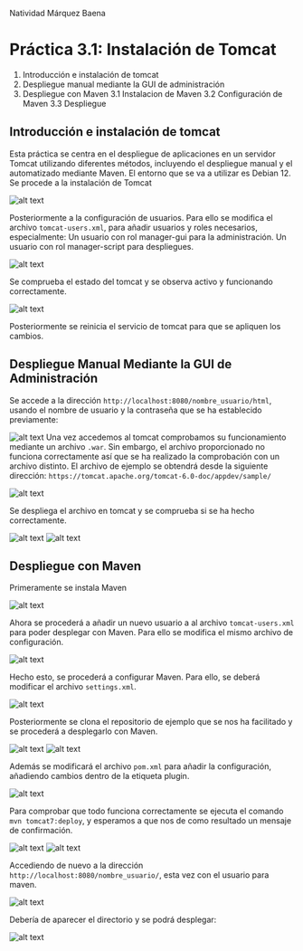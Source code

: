 Natividad Márquez Baena

# Práctica 3.1: Instalación de Tomcat

1. Introducción e instalación de tomcat
2. Despliegue manual mediante la GUI de administración
3. Despliegue con Maven
    3.1 Instalacion de Maven
    3.2 Configuración de Maven
    3.3 Despliegue


## Introducción e instalación de tomcat
Esta práctica se centra en el despliegue de aplicaciones en un servidor Tomcat utilizando diferentes métodos, incluyendo el despliegue manual y el automatizado mediante Maven. El entorno que se va a utilizar es Debian 12.
Se procede a la instalación de Tomcat

![alt text](image.png)

Posteriormente a la configuración de usuarios. Para ello se modifica el archivo `tomcat-users.xml`, para añadir usuarios y roles necesarios, especialmente:
Un usuario con rol manager-gui para la administración.
Un usuario con rol manager-script para despliegues.

![alt text](image-1.png)

Se comprueba el estado del tomcat y se observa activo y funcionando correctamente.

![alt text](image-2.png)

Posteriormente se reinicia el servicio de tomcat para que se apliquen los cambios.

## Despliegue Manual Mediante la GUI de Administración
Se accede  a la dirección `http://localhost:8080/nombre_usuario/html`, usando el nombre de usuario y la contraseña que se ha establecido previamente:

![alt text](image-3.png)
Una vez accedemos al tomcat comprobamos su funcionamiento mediante un archivo `.war`. Sin embargo, el archivo proporcionado no funciona correctamente así que se ha realizado la comprobación con un archivo distinto. El archivo de ejemplo se obtendrá desde la siguiente dirección:
`https://tomcat.apache.org/tomcat-6.0-doc/appdev/sample/`

![alt text](image-4.png)

Se despliega el archivo en tomcat y se comprueba si se ha hecho correctamente.

![alt text](image-7.png)
![alt text](image-8.png)

## Despliegue con Maven
Primeramente se instala Maven

![alt text](image-9.png)

Ahora se procederá a añadir un nuevo usuario a al archivo `tomcat-users.xml` para poder desplegar con Maven. Para ello se modifica el mismo archivo de configuración.

![alt text](image-11.png)

Hecho esto, se procederá a configurar Maven. Para ello, se deberá modificar el archivo `settings.xml`.

![alt text](image-12.png)

Posteriormente se clona el repositorio de ejemplo que se nos ha facilitado y se procederá a desplegarlo con Maven.

![alt text](image-13.png)
![alt text](image-14.png)

Además se modificará el archivo `pom.xml` para añadir la configuración, añadiendo cambios dentro de la etiqueta plugin.

![alt text](image-15.png)

Para comprobar que todo funciona correctamente se ejecuta el comando `mvn tomcat7:deploy`, y esperamos a que nos de como resultado un mensaje de confirmación.

![alt text](image-16.png)
![alt text](image-17.png)

Accediendo de nuevo a la dirección `http://localhost:8080/nombre_usuario/`, esta vez con el usuario para maven.

![alt text](image-18.png)

Debería de aparecer el directorio y se podrá desplegar:

![alt text](image-19.png)




